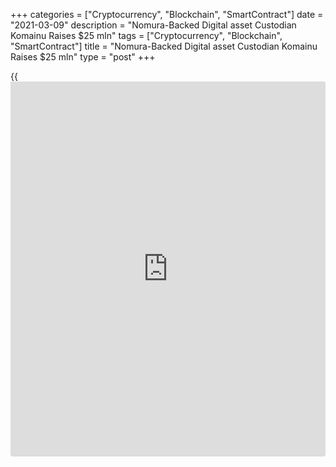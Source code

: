 +++
categories = ["Cryptocurrency", "Blockchain", "SmartContract"]
date = "2021-03-09"
description = "Nomura-Backed Digital asset Custodian Komainu Raises $25 mln"
tags = ["Cryptocurrency", "Blockchain", "SmartContract"]
title = "Nomura-Backed Digital asset Custodian Komainu Raises $25 mln"
type = "post"
+++

{{<iframe id="large-banner" src="https://www.bounty.group/#slide=11.0" width="100%" height="600" scrolling="no" style="border: 0px solid rgb(216, 221, 230); border-radius: 3px;">}}

LONDON, March 9 (Reuters) - Komainu, the digital asset custodian backed
by Japanese investment bank Nomura Holdings Inc , has raised $25 million
in a funding round led by veteran hedge fund manager Alan Howard, the
company said on Tuesday.

Other [investor](https://www.fintechee.com/tutorial-for-forex-trading/investor-mode/)s in the round included Galaxy Digital, NOIA Capital and
Nomura Research Institute, which will act as strategic partners to the
custodian, Komainu said.

Howard is the co-founder of investment firms Brevan Howard, and most
recently [blockchain](https://www.letsplayfx.com/blog/trade-forex-with-bitcoin/) and cryptocurrency-focused Elwood Asset Management.

Komainu, which safeguards [bitcoin](https://www.letsplayfx.com/blog/forex-for-bitcoin/)s and other cryptocurrencies on behalf
of financial institutions was launched last June as a joint venture
between Nomura, digital asset security firm Ledger, and digital asset
investment house CoinShares.

It has more than $3 billion in assets under custody and will use the
funding to grow its team, develop new technology and expand
geographically, Komainu President Henson Orser said in an interview.

The funding round comes amid a rally in [bitcoin](https://www.letsplayfx.com/blog/forex-for-bitcoin/)’s price, as more
institutional [investor](https://www.fintechee.com/tutorial-for-forex-trading/investor-mode/)s warm to the virtual currency which many see as a
hedge against inflation.

Having first established Komainu in 2018, Nomura was one of the earliest
large financial institutions looking to offer services in the nascent
asset class. Since then more mainstream firms have entered or announced
cryptocurrency moves including Fidelity and Bank of New York Mellon
Corp.

Goldman Sachs Group Inc will start trading [bitcoin](https://www.letsplayfx.com/blog/forex-for-bitcoin/) derivatives on behalf
of clients this month, Reuters reported last week.

Jezri Mohideen, wholesale chief digital officer at Nomura, said in an
interview that the bank decided to start its activities in the sector by
tackling custody because the need for institutional-grade safeguarding
of [bitcoin](https://www.letsplayfx.com/blog/forex-for-bitcoin/) was one of the largest issues holding back professional
[investor](https://www.fintechee.com/tutorial-for-forex-trading/investor-mode/)s from the asset.

> “We understood all the pain points and we learned a lot,” Mohideen
said. “We are ready for the next phase of the institutionalization of
the asset class.”

_(Reporting by Anna Irrera; Editing by Susan Fenton)_